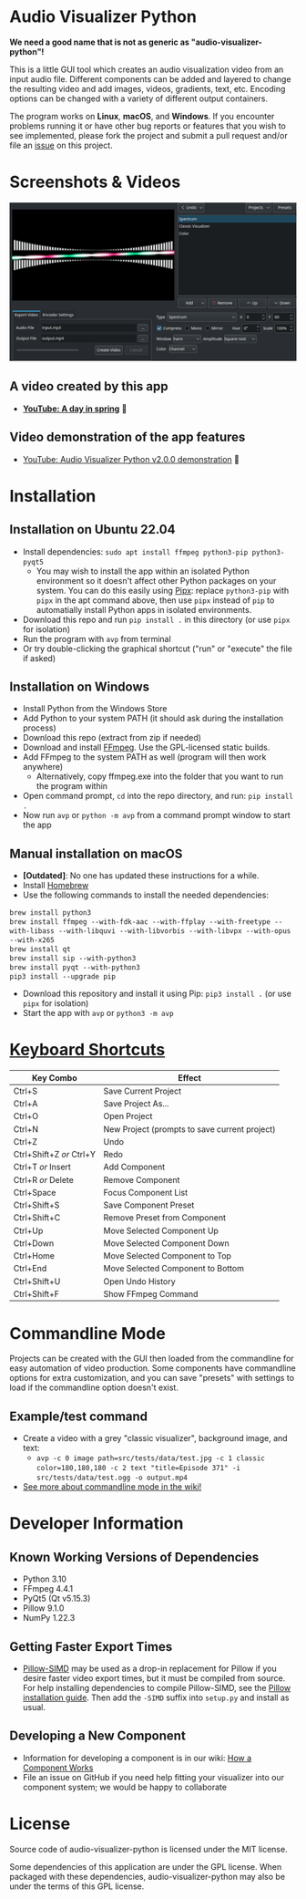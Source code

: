 # Audio Visualizer Python
**We need a good name that is not as generic as "audio-visualizer-python"!**

This is a little GUI tool which creates an audio visualization video from an input audio file. Different components can be added and layered to change the resulting video and add images, videos, gradients, text, etc. Encoding options can be changed with a variety of different output containers.

The program works on **Linux**, **macOS**, and **Windows**. If you encounter problems running it or have other bug reports or features that you wish to see implemented, please fork the project and submit a pull request and/or file an [issue](https://github.com/djfun/audio-visualizer-python/issues) on this project.


# Screenshots & Videos
[<img title="AVP running on Windows" alt="Screenshot of program on Windows" src="screenshot.png" width="707">](/screenshot.png?raw=true)

## A video created by this app
* **[YouTube: A day in spring](https://www.youtube.com/watch?v=-M3jR1NuJHM)** 🎥

## Video demonstration of the app features
* [YouTube: Audio Visualizer Python v2.0.0 demonstration](https://www.youtube.com/watch?v=EVt2ckQs1Yg) 🎥


# Installation
## Installation on Ubuntu 22.04
* Install dependencies: `sudo apt install ffmpeg python3-pip python3-pyqt5`
    * You may wish to install the app within an isolated Python environment so it doesn't affect other Python packages on your system. You can do this easily using [Pipx](https://pypi.org/project/pipx/): replace `python3-pip` with `pipx` in the apt command above, then use `pipx` instead of `pip` to automatially install Python apps in isolated environments.
* Download this repo and run `pip install .` in this directory (or use `pipx` for isolation)
* Run the program with `avp` from terminal
* Or try double-clicking the graphical shortcut ("run" or "execute" the file if asked)


## Installation on Windows
* Install Python from the Windows Store
* Add Python to your system PATH (it should ask during the installation process)
* Download this repo (extract from zip if needed)
* Download and install [FFmpeg](https://www.ffmpeg.org/download.html). Use the GPL-licensed static builds.
* Add FFmpeg to the system PATH as well (program will then work anywhere)
  * Alternatively, copy ffmpeg.exe into the folder that you want to run the program within
* Open command prompt, `cd` into the repo directory, and run: `pip install .`
* Now run `avp` or `python -m avp` from a command prompt window to start the app


## Manual installation on macOS
* **[Outdated]**: No one has updated these instructions for a while.
* Install [Homebrew](http://brew.sh/)
* Use the following commands to install the needed dependencies:
```
brew install python3
brew install ffmpeg --with-fdk-aac --with-ffplay --with-freetype --with-libass --with-libquvi --with-libvorbis --with-libvpx --with-opus --with-x265
brew install qt
brew install sip --with-python3
brew install pyqt --with-python3
pip3 install --upgrade pip
```
* Download this repository and install it using Pip: `pip3 install .` (or use `pipx` for isolation)
* Start the app with `avp` or `python3 -m avp`


# [Keyboard Shortcuts](https://github.com/djfun/audio-visualizer-python/wiki/Keyboard-Shortcuts)
| Key Combo                 | Effect                                             |
| ------------------------- | -------------------------------------------------- |
| Ctrl+S                    | Save Current Project                               |
| Ctrl+A                    | Save Project As...                                 |
| Ctrl+O                    | Open Project                                       |
| Ctrl+N                    | New Project (prompts to save current project)      |
| Ctrl+Z                    | Undo                                               |
| Ctrl+Shift+Z _or_ Ctrl+Y  | Redo                                               |
| Ctrl+T _or_ Insert        | Add Component                                      |
| Ctrl+R _or_ Delete        | Remove Component                                   |
| Ctrl+Space                | Focus Component List                               |
| Ctrl+Shift+S              | Save Component Preset                              |
| Ctrl+Shift+C              | Remove Preset from Component                       |
| Ctrl+Up                   | Move Selected Component Up                         |
| Ctrl+Down                 | Move Selected Component Down                       |
| Ctrl+Home                 | Move Selected Component to Top                     |
| Ctrl+End                  | Move Selected Component to Bottom                  |
| Ctrl+Shift+U              | Open Undo History                                  |
| Ctrl+Shift+F              | Show FFmpeg Command                                |


# Commandline Mode
Projects can be created with the GUI then loaded from the commandline for easy automation of video production. Some components have commandline options for extra customization, and you can save "presets" with settings to load if the commandline option doesn't exist.

## Example/test command
* Create a video with a grey "classic visualizer", background image, and text:
    * `avp -c 0 image path=src/tests/data/test.jpg -c 1 classic color=180,180,180 -c 2 text "title=Episode 371" -i src/tests/data/test.ogg -o output.mp4`
* [See more about commandline mode in the wiki!](https://github.com/djfun/audio-visualizer-python/wiki/Commandline-Mode)


# Developer Information
## Known Working Versions of Dependencies
* Python 3.10
* FFmpeg 4.4.1
* PyQt5 (Qt v5.15.3)
* Pillow 9.1.0
* NumPy 1.22.3

## Getting Faster Export Times
* [Pillow-SIMD](https://github.com/uploadcare/pillow-simd) may be used as a drop-in replacement for Pillow if you desire faster video export times, but it must be compiled from source. For help installing dependencies to compile Pillow-SIMD, see the [Pillow installation guide](https://pillow.readthedocs.io/en/stable/installation.html). Then add the `-SIMD` suffix into `setup.py` and install as usual.

## Developing a New Component
* Information for developing a component is in our wiki: [How a Component Works](https://github.com/djfun/audio-visualizer-python/wiki/How-a-Component-Works)
* File an issue on GitHub if you need help fitting your visualizer into our component system; we would be happy to collaborate


# License
Source code of audio-visualizer-python is licensed under the MIT license.

Some dependencies of this application are under the GPL license. When packaged with these dependencies, audio-visualizer-python may also be under the terms of this GPL license.
